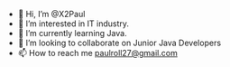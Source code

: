- 👋 Hi, I’m @X2Paul
- 👀 I’m interested in IT industry.
- 🌱 I’m currently learning Java.
- 💞️ I’m looking to collaborate on Junior Java Developers
- 📫 How to reach me paulroll27@gmail.com

<!---
X2Paul/X2Paul is a ✨ special ✨ repository because its `README.md` (this file) appears on your GitHub profile.
You can click the Preview link to take a look at your changes.
--->
